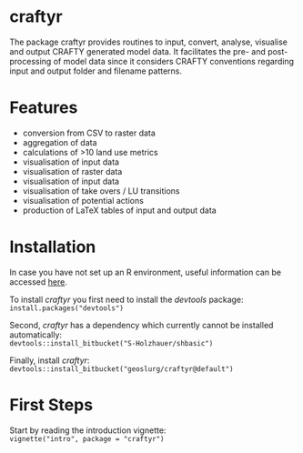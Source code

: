 craftyr
=============

The package craftyr provides routines to input, convert, analyse, visualise and output CRAFTY
generated model data. It facilitates the pre- and post-processing of model data since it considers
CRAFTY conventions regarding input and output folder and filename patterns.

# Features

 * conversion from CSV to raster data
 * aggregation of data
 * calculations of >10 land use metrics
 * visualisation of input data
 * visualisation of raster data
 * visualisation of input data
 * visualisation of take overs / LU transitions
 * visualisation of potential actions
 * production of LaTeX tables of input and output data
 
# Installation

In case you have not set up an R environment, useful information can be accessed [here](https://www.wiki.ed.ac.uk/display/CRAFTY/Post-Processing).

To install *craftyr* you first need to install the *devtools* package:   
``install.packages("devtools")``

Second, *craftyr* has a dependency which currently cannot be installed automatically:  
``devtools::install_bitbucket("S-Holzhauer/shbasic")``

Finally, install *craftyr*:  
``devtools::install_bitbucket("geoslurg/craftyr@default")``


# First Steps

Start by reading the introduction vignette:  
``vignette("intro", package = "craftyr")``